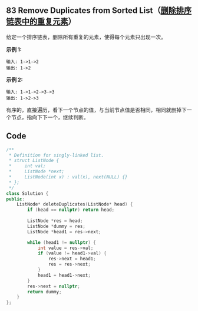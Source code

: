 ## 83 Remove Duplicates from Sorted List（[删除排序链表中的重复元素](https://leetcode-cn.com/problems/Remove-Duplicates-from-Sorted-List/)）

给定一个排序链表，删除所有重复的元素，使得每个元素只出现一次。

**示例 1:**

```
输入: 1->1->2
输出: 1->2
```


**示例 2:**

```
输入: 1->1->2->3->3
输出: 1->2->3
```

有序的，直接遍历，看下一个节点的值，与当前节点值是否相同，相同就删掉下一个节点，指向下下一个，继续判断。

## Code

```C++
/**
 * Definition for singly-linked list.
 * struct ListNode {
 *     int val;
 *     ListNode *next;
 *     ListNode(int x) : val(x), next(NULL) {}
 * };
 */
class Solution {
public:
    ListNode* deleteDuplicates(ListNode* head) {
        if (head == nullptr) return head;
		
		ListNode *res = head;
		ListNode *dummy = res;
		ListNode *head1 = res->next;

		while (head1 != nullptr) {
			int value = res->val;
			if (value != head1->val) {
				res->next = head1;
				res = res->next;
			}
			head1 = head1->next;
		}
		res->next = nullptr;
		return dummy;
    }
};
```

